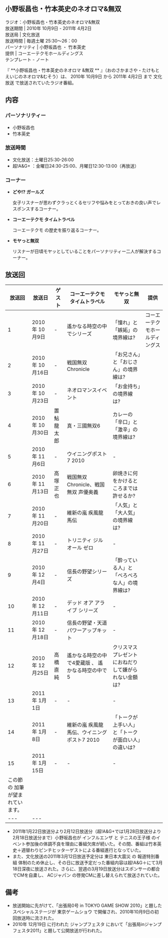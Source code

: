 小野坂昌也・竹本英史のネオロマ&無双  
---  
ラジオ：小野坂昌也・竹本英史のネオロマ&無双  
放送期間  |  2010年  10月9日  \-  2011年  4月2日   
放送局  |  文化放送   
放送時間  |  毎週土曜 25:30～26：00   
パーソナリティ  |  小野坂昌也  ・  竹本英史   
提供  |  コーエーテクモホールディングス   
テンプレート  \-  ノート  
  
『 **小野坂昌也・竹本英史のネオロマ &無双 ** 』（おのさかまさや・たけもとえいじのネオロマ&むそう）は、  2010年  10月9日  から
2011年  4月2日  まで  文化放送  で放送されていたラジオ番組。

##  内容  

###  パーソナリティー  

  * 小野坂昌也 
  * 竹本英史 

###  放送時間  

  * 文化放送：土曜日25:30-26:00 
  * 超!A&G+  ：金曜日24:30-25:00、月曜日12:30-13:00（再放送） 

###  コーナー  

  * **どや!? ガールズ**

     女子リスナーが思わずクラっとくるセリフや悩みをとっておきの良い声でレスポンスするコーナー。 

  * **コーエーテクモ タイムトラベル**

     コーエーテクモ  の歴史を振り返るコーナー。 

  * **モヤっと無双**

     リスナーが日頃モヤッとしていることをパーソナリティー二人が解決するコーナー。 

##  放送回  

放送回  |  放送日  |  ゲスト  |  コーエーテクモ タイムトラベル  |  モヤっと無双  |  提供   
---|---|---|---|---|---  
1  |  2010年  10月9日  |  \-  |  遙かなる時空の中でシリーズ  |  「憧れ」と「嫉妬」の境界線は?  |  コーエーテクモホールディングス   
2  |  2010年  10月16日  |  \-  |  戦国無双 Chronicle  |  「お兄さん」と「おじさん」の境界線は?   
3  |  2010年  10月23日  |  \-  |  ネオロマンスイベント  |  「お金持ち」の境界線は?   
4  |  2010年  10月30日  |  置鮎龍太郎  |  真・三國無双6  |  カレーの「辛口」と「激辛」の境界線は?   
5  |  2010年  11月6日  |  \-  |  ウイニングポスト7 2010  |  \-   
6  |  2010年  11月13日  |  高塚正也  |  戦国無双 Chronicle、戦国無双 声優奥義  |  卵焼きに何をかけるところまでは許せるか?   
7  |  2010年  11月20日  |  \-  |  維新の嵐 疾風龍馬伝  |  「人気」と「大人気」の境界線は?   
8  |  2010年  11月27日  |  \-  |  トリニティ ジルオール ゼロ  |  \-   
9  |  2010年  12月4日  |  \-  |  信長の野望シリーズ  |  「酔っている人」と「べろべろな人」の境界線は?   
10  |  2010年  12月11日  |  \-  |  デッド オア アライブ シリーズ  |  \-   
11  |  2010年  12月18日  |  \-  |  信長の野望・天道 パワーアップキット  |  \-   
12  |  2010年  12月25日  |  高橋直純  |  遙かなる時空の中で4愛蔵版  、  遙かなる時空の中で5  |  クリスマスプレゼントにおねだりして嫌がられない金額は?   
13  |  2011年  1月1日  |  \-  |  \-  |  \-   
14  |  2011年  1月8日  |  \-  |  維新の嵐 疾風龍馬伝、ウイニングポスト7 2010  |  「トークが上手い人」と「トークが面白い人」の違いは?   
15  |  2011年  1月15日  |  \-  |  \-  |  \-   
|  この節の  加筆  が望まれています。  
---|---  
  
  * 2011年1月22日放送分より2月12日放送分（超!A&G+では1月28日放送分より2月18日放送分まで）小野坂昌也が  インフルエンザ  と  テニスの王子様  のイベント参加後の体調不良を理由に番組欠席が続いた。その間、番組は竹本英史＋週替わりピンチヒッターゲストによる番組進行となっていた。 
  * また、文化放送の2011年3月12日放送予定分は  東日本大震災  の  報道特別番組  体制のため休止し、その日に放送予定だった番組内容は超!A&G＋にて3月18日深夜に放送された。さらに、翌週の3月19日放送分はスポンサーの都合でCMを自粛し、  ACジャパン  の啓発CMに差し替えられて放送されていた。 

##  備考  

  * 放送開始に先がけて、「出張局0号 in TOKYO GAME SHOW 2010」と題したスペシャルステージが  東京ゲームショウ  で開催され、2010年10月9日の初回放送時に流された。 
  * 2010年  12月19日  に行われた  ジャンプフェスタ  において「出張局inジャンプフェスタ2011」と題して公開放送が行われた。 

